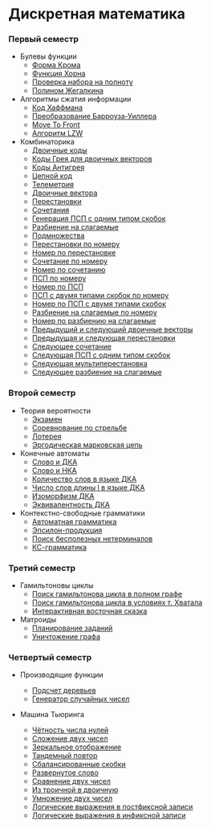 # Дискретная математика

### Первый семестр
 
* Булевы функции
    * [Форма Крома](https://github.com/FadeevSergey/DISCRETE_MATH/tree/master/DM_FIRST_SEM_2018/%E2%84%961%20%D0%91%D1%83%D0%BB%D0%B5%D0%B2%D1%8B%20%D1%84%D1%83%D0%BD%D0%BA%D1%86%D0%B8%D0%B8/A)
    * [Функция Хорна](https://github.com/FadeevSergey/DISCRETE_MATH/blob/master/DM_FIRST_SEM_2018/%E2%84%961%20%D0%91%D1%83%D0%BB%D0%B5%D0%B2%D1%8B%20%D1%84%D1%83%D0%BD%D0%BA%D1%86%D0%B8%D0%B8/B/Dm1B.java)
    * [Проверка набора на полноту](https://github.com/FadeevSergey/DISCRETE_MATH/blob/master/DM_FIRST_SEM_2018/%E2%84%961%20%D0%91%D1%83%D0%BB%D0%B5%D0%B2%D1%8B%20%D1%84%D1%83%D0%BD%D0%BA%D1%86%D0%B8%D0%B8/C/Dm2C.java)
    * [Полином Жегалкина](https://github.com/FadeevSergey/DISCRETE_MATH/tree/master/DM_FIRST_SEM_2018/%E2%84%961%20%D0%91%D1%83%D0%BB%D0%B5%D0%B2%D1%8B%20%D1%84%D1%83%D0%BD%D0%BA%D1%86%D0%B8%D0%B8/F)
* Алгоритмы сжатия информации
    * [Код Хаффмана](https://github.com/FadeevSergey/DISCRETE_MATH/blob/master/DM_FIRST_SEM_2018/%E2%84%962%20%D0%90%D0%BB%D0%B3%D0%BE%D1%80%D0%B8%D1%82%D0%BC%D1%8B%20%D1%81%D0%B6%D0%B0%D1%82%D0%B8%D1%8F%20%D0%B8%D0%BD%D1%84%D0%BE%D1%80%D0%BC%D0%B0%D1%86%D0%B8%D0%B8/A/Dm2A.java)
    * [Преобразование Барроуза-Уиллера](https://github.com/FadeevSergey/DISCRETE_MATH/blob/master/DM_FIRST_SEM_2018/%E2%84%962%20%D0%90%D0%BB%D0%B3%D0%BE%D1%80%D0%B8%D1%82%D0%BC%D1%8B%20%D1%81%D0%B6%D0%B0%D1%82%D0%B8%D1%8F%20%D0%B8%D0%BD%D1%84%D0%BE%D1%80%D0%BC%D0%B0%D1%86%D0%B8%D0%B8/B/Dm2B.java)
    * [Move To Front](https://github.com/FadeevSergey/DISCRETE_MATH/blob/master/DM_FIRST_SEM_2018/%E2%84%962%20%D0%90%D0%BB%D0%B3%D0%BE%D1%80%D0%B8%D1%82%D0%BC%D1%8B%20%D1%81%D0%B6%D0%B0%D1%82%D0%B8%D1%8F%20%D0%B8%D0%BD%D1%84%D0%BE%D1%80%D0%BC%D0%B0%D1%86%D0%B8%D0%B8/C/Dm2C.java)
    * [Алгоритм LZW](https://github.com/FadeevSergey/DISCRETE_MATH/blob/master/DM_FIRST_SEM_2018/%E2%84%962%20%D0%90%D0%BB%D0%B3%D0%BE%D1%80%D0%B8%D1%82%D0%BC%D1%8B%20%D1%81%D0%B6%D0%B0%D1%82%D0%B8%D1%8F%20%D0%B8%D0%BD%D1%84%D0%BE%D1%80%D0%BC%D0%B0%D1%86%D0%B8%D0%B8/D/Dm2D.java)
* Комбинаторика
    * [Двоичные коды](https://github.com/FadeevSergey/DISCRETE_MATH/blob/master/DM_FIRST_SEM_2018/%E2%84%963%20%D0%9A%D0%BE%D0%BC%D0%B1%D0%B8%D0%BD%D0%B0%D1%82%D0%BE%D1%80%D0%B8%D0%BA%D0%B0/1/1.cpp)
    * [Коды Грея для двоичных векторов](https://github.com/FadeevSergey/DISCRETE_MATH/blob/master/DM_FIRST_SEM_2018/%E2%84%963%20%D0%9A%D0%BE%D0%BC%D0%B1%D0%B8%D0%BD%D0%B0%D1%82%D0%BE%D1%80%D0%B8%D0%BA%D0%B0/2/2.cpp)
    * [Коды Антигрея](https://github.com/FadeevSergey/DISCRETE_MATH/blob/master/DM_FIRST_SEM_2018/%E2%84%963%20%D0%9A%D0%BE%D0%BC%D0%B1%D0%B8%D0%BD%D0%B0%D1%82%D0%BE%D1%80%D0%B8%D0%BA%D0%B0/3/3.txt)
    * [Цепной код](https://github.com/FadeevSergey/DISCRETE_MATH/blob/master/DM_FIRST_SEM_2018/%E2%84%963%20%D0%9A%D0%BE%D0%BC%D0%B1%D0%B8%D0%BD%D0%B0%D1%82%D0%BE%D1%80%D0%B8%D0%BA%D0%B0/4/Dm4.java)
    * [Телеметрия](https://github.com/FadeevSergey/DISCRETE_MATH/blob/master/DM_FIRST_SEM_2018/%E2%84%963%20%D0%9A%D0%BE%D0%BC%D0%B1%D0%B8%D0%BD%D0%B0%D1%82%D0%BE%D1%80%D0%B8%D0%BA%D0%B0/5/5.cpp)
    * [Двоичные вектора](https://github.com/FadeevSergey/DISCRETE_MATH/blob/master/DM_FIRST_SEM_2018/%E2%84%963%20%D0%9A%D0%BE%D0%BC%D0%B1%D0%B8%D0%BD%D0%B0%D1%82%D0%BE%D1%80%D0%B8%D0%BA%D0%B0/6/6.cpp)
    * [Перестановки](https://github.com/FadeevSergey/DISCRETE_MATH/blob/master/DM_FIRST_SEM_2018/%E2%84%963%20%D0%9A%D0%BE%D0%BC%D0%B1%D0%B8%D0%BD%D0%B0%D1%82%D0%BE%D1%80%D0%B8%D0%BA%D0%B0/7/7.cpp)
    * [Сочетания](https://github.com/FadeevSergey/DISCRETE_MATH/blob/master/DM_FIRST_SEM_2018/%E2%84%963%20%D0%9A%D0%BE%D0%BC%D0%B1%D0%B8%D0%BD%D0%B0%D1%82%D0%BE%D1%80%D0%B8%D0%BA%D0%B0/8/8.cpp)
    * [Генерация ПСП с одним типом скобок](https://github.com/FadeevSergey/DISCRETE_MATH/blob/master/DM_FIRST_SEM_2018/%E2%84%963%20%D0%9A%D0%BE%D0%BC%D0%B1%D0%B8%D0%BD%D0%B0%D1%82%D0%BE%D1%80%D0%B8%D0%BA%D0%B0/9/Dm9.java)
    * [Разбиение на слагаемые](https://github.com/FadeevSergey/DISCRETE_MATH/blob/master/DM_FIRST_SEM_2018/%E2%84%963%20%D0%9A%D0%BE%D0%BC%D0%B1%D0%B8%D0%BD%D0%B0%D1%82%D0%BE%D1%80%D0%B8%D0%BA%D0%B0/10/Dm10.java)
    * [Подмножества](https://github.com/FadeevSergey/DISCRETE_MATH/blob/master/DM_FIRST_SEM_2018/%E2%84%963%20%D0%9A%D0%BE%D0%BC%D0%B1%D0%B8%D0%BD%D0%B0%D1%82%D0%BE%D1%80%D0%B8%D0%BA%D0%B0/11/Dm11.java)
    * [Перестановки по номеру](https://github.com/FadeevSergey/DISCRETE_MATH/blob/master/DM_FIRST_SEM_2018/%E2%84%963%20%D0%9A%D0%BE%D0%BC%D0%B1%D0%B8%D0%BD%D0%B0%D1%82%D0%BE%D1%80%D0%B8%D0%BA%D0%B0/13/13.cpp)
    * [Номер по перестановке](https://github.com/FadeevSergey/DISCRETE_MATH/blob/master/DM_FIRST_SEM_2018/%E2%84%963%20%D0%9A%D0%BE%D0%BC%D0%B1%D0%B8%D0%BD%D0%B0%D1%82%D0%BE%D1%80%D0%B8%D0%BA%D0%B0/14/14.cpp)
    * [Сочетание по номеру](https://github.com/FadeevSergey/DISCRETE_MATH/blob/master/DM_FIRST_SEM_2018/%E2%84%963%20%D0%9A%D0%BE%D0%BC%D0%B1%D0%B8%D0%BD%D0%B0%D1%82%D0%BE%D1%80%D0%B8%D0%BA%D0%B0/15/Dm15.java)
    * [Номер по сочетанию](https://github.com/FadeevSergey/DISCRETE_MATH/blob/master/DM_FIRST_SEM_2018/%E2%84%963%20%D0%9A%D0%BE%D0%BC%D0%B1%D0%B8%D0%BD%D0%B0%D1%82%D0%BE%D1%80%D0%B8%D0%BA%D0%B0/16/16.cpp)
    * [ПСП по номеру](https://github.com/FadeevSergey/DISCRETE_MATH/blob/master/DM_FIRST_SEM_2018/%E2%84%963%20%D0%9A%D0%BE%D0%BC%D0%B1%D0%B8%D0%BD%D0%B0%D1%82%D0%BE%D1%80%D0%B8%D0%BA%D0%B0/17/Dm17.java)
    * [Номер по ПСП](https://github.com/FadeevSergey/DISCRETE_MATH/blob/master/DM_FIRST_SEM_2018/%E2%84%963%20%D0%9A%D0%BE%D0%BC%D0%B1%D0%B8%D0%BD%D0%B0%D1%82%D0%BE%D1%80%D0%B8%D0%BA%D0%B0/18/Dm18.java)
    * [ПСП с двумя типами скобок по номеру](https://github.com/FadeevSergey/DISCRETE_MATH/blob/master/DM_FIRST_SEM_2018/%E2%84%963%20%D0%9A%D0%BE%D0%BC%D0%B1%D0%B8%D0%BD%D0%B0%D1%82%D0%BE%D1%80%D0%B8%D0%BA%D0%B0/19/Dm19.java)
    * [Номер по ПСП с двумя типами скобок](https://github.com/FadeevSergey/DISCRETE_MATH/blob/master/DM_FIRST_SEM_2018/%E2%84%963%20%D0%9A%D0%BE%D0%BC%D0%B1%D0%B8%D0%BD%D0%B0%D1%82%D0%BE%D1%80%D0%B8%D0%BA%D0%B0/20/Dm20.java)
    * [Разбиение на слагаемые по номеру](https://github.com/FadeevSergey/DISCRETE_MATH/blob/master/DM_FIRST_SEM_2018/%E2%84%963%20%D0%9A%D0%BE%D0%BC%D0%B1%D0%B8%D0%BD%D0%B0%D1%82%D0%BE%D1%80%D0%B8%D0%BA%D0%B0/21/Dm21.java)
    * [Номер по разбиению на слагаемые](https://github.com/FadeevSergey/DISCRETE_MATH/blob/master/DM_FIRST_SEM_2018/%E2%84%963%20%D0%9A%D0%BE%D0%BC%D0%B1%D0%B8%D0%BD%D0%B0%D1%82%D0%BE%D1%80%D0%B8%D0%BA%D0%B0/22/Dm22.java)
    * [Предыдущий и следующий двоичные векторы](https://github.com/FadeevSergey/DISCRETE_MATH/blob/master/DM_FIRST_SEM_2018/%E2%84%963%20%D0%9A%D0%BE%D0%BC%D0%B1%D0%B8%D0%BD%D0%B0%D1%82%D0%BE%D1%80%D0%B8%D0%BA%D0%B0/23/Dm23.java)
    * [Предыдущая и следующая перестановки](https://github.com/FadeevSergey/DISCRETE_MATH/blob/master/DM_FIRST_SEM_2018/%E2%84%963%20%D0%9A%D0%BE%D0%BC%D0%B1%D0%B8%D0%BD%D0%B0%D1%82%D0%BE%D1%80%D0%B8%D0%BA%D0%B0/24/24.cpp)
    * [Следующее сочетание](https://github.com/FadeevSergey/DISCRETE_MATH/blob/master/DM_FIRST_SEM_2018/%E2%84%963%20%D0%9A%D0%BE%D0%BC%D0%B1%D0%B8%D0%BD%D0%B0%D1%82%D0%BE%D1%80%D0%B8%D0%BA%D0%B0/25/25.cpp)
    * [Следующая ПСП с одним типом скобок](https://github.com/FadeevSergey/DISCRETE_MATH/blob/master/DM_FIRST_SEM_2018/%E2%84%963%20%D0%9A%D0%BE%D0%BC%D0%B1%D0%B8%D0%BD%D0%B0%D1%82%D0%BE%D1%80%D0%B8%D0%BA%D0%B0/27/Dm27.java)
    * [Следующая мультиперестановка](https://github.com/FadeevSergey/DISCRETE_MATH/blob/master/DM_FIRST_SEM_2018/%E2%84%963%20%D0%9A%D0%BE%D0%BC%D0%B1%D0%B8%D0%BD%D0%B0%D1%82%D0%BE%D1%80%D0%B8%D0%BA%D0%B0/28/28.cpp)
    * [Следующее разбиение на слагаемые](https://github.com/FadeevSergey/DISCRETE_MATH/blob/master/DM_FIRST_SEM_2018/%E2%84%963%20%D0%9A%D0%BE%D0%BC%D0%B1%D0%B8%D0%BD%D0%B0%D1%82%D0%BE%D1%80%D0%B8%D0%BA%D0%B0/29/Dm29.java)
### Второй семестр

* Теория вероятности
    * [Экзамен](https://github.com/FadeevSergey/DISCRETE_MATH/blob/master/DM_SECOND_SEM_2019/%E2%84%961%20%D0%A2%D0%B5%D0%BE%D1%80%D0%B8%D1%8F%20%D0%B2%D0%B5%D1%80%D0%BE%D1%8F%D1%82%D0%BD%D0%BE%D1%81%D1%82%D0%B8/1.cpp)
    * [Соревнование по стрельбе](https://github.com/FadeevSergey/DISCRETE_MATH/blob/master/DM_SECOND_SEM_2019/%E2%84%961%20%D0%A2%D0%B5%D0%BE%D1%80%D0%B8%D1%8F%20%D0%B2%D0%B5%D1%80%D0%BE%D1%8F%D1%82%D0%BD%D0%BE%D1%81%D1%82%D0%B8/2.cpp)
    * [Лотерея](https://github.com/FadeevSergey/DISCRETE_MATH/blob/master/DM_SECOND_SEM_2019/%E2%84%961%20%D0%A2%D0%B5%D0%BE%D1%80%D0%B8%D1%8F%20%D0%B2%D0%B5%D1%80%D0%BE%D1%8F%D1%82%D0%BD%D0%BE%D1%81%D1%82%D0%B8/3.cpp)
    * [Эргодическая марковская цепь](https://github.com/FadeevSergey/DISCRETE_MATH/blob/master/DM_SECOND_SEM_2019/%E2%84%961%20%D0%A2%D0%B5%D0%BE%D1%80%D0%B8%D1%8F%20%D0%B2%D0%B5%D1%80%D0%BE%D1%8F%D1%82%D0%BD%D0%BE%D1%81%D1%82%D0%B8/4.cpp)
* Конечные автоматы
    * [Слово и ДКА](https://github.com/FadeevSergey/DISCRETE_MATH/blob/master/DM_SECOND_SEM_2019/%E2%84%962%20%D0%9A%D0%BE%D0%BD%D0%B5%D1%87%D0%BD%D1%8B%D0%B5%20%D0%B0%D0%B2%D1%82%D0%BE%D0%BC%D0%B0%D1%82%D1%8B/A.cpp)
    * [Слово и НКА](https://github.com/FadeevSergey/DISCRETE_MATH/blob/master/DM_SECOND_SEM_2019/%E2%84%962%20%D0%9A%D0%BE%D0%BD%D0%B5%D1%87%D0%BD%D1%8B%D0%B5%20%D0%B0%D0%B2%D1%82%D0%BE%D0%BC%D0%B0%D1%82%D1%8B/B.cpp)
    * [Количество слов в языке ДКА](https://github.com/FadeevSergey/DISCRETE_MATH/blob/master/DM_SECOND_SEM_2019/%E2%84%962%20%D0%9A%D0%BE%D0%BD%D0%B5%D1%87%D0%BD%D1%8B%D0%B5%20%D0%B0%D0%B2%D1%82%D0%BE%D0%BC%D0%B0%D1%82%D1%8B/C.cpp)
    * [Число слов длины l в языке ДКА](https://github.com/FadeevSergey/DISCRETE_MATH/blob/master/DM_SECOND_SEM_2019/%E2%84%962%20%D0%9A%D0%BE%D0%BD%D0%B5%D1%87%D0%BD%D1%8B%D0%B5%20%D0%B0%D0%B2%D1%82%D0%BE%D0%BC%D0%B0%D1%82%D1%8B/D.cpp)
    * [Изоморфизм ДКА](https://github.com/FadeevSergey/DISCRETE_MATH/blob/master/DM_SECOND_SEM_2019/%E2%84%962%20%D0%9A%D0%BE%D0%BD%D0%B5%D1%87%D0%BD%D1%8B%D0%B5%20%D0%B0%D0%B2%D1%82%D0%BE%D0%BC%D0%B0%D1%82%D1%8B/F.cpp)
    * [Эквивалентность ДКА](https://github.com/FadeevSergey/DISCRETE_MATH/blob/master/DM_SECOND_SEM_2019/%E2%84%962%20%D0%9A%D0%BE%D0%BD%D0%B5%D1%87%D0%BD%D1%8B%D0%B5%20%D0%B0%D0%B2%D1%82%D0%BE%D0%BC%D0%B0%D1%82%D1%8B/G.cpp)
* Контекстно-свободные грамматики
    * [Автоматная грамматика](https://github.com/FadeevSergey/DISCRETE_MATH/blob/master/DM_SECOND_SEM_2019/%E2%84%963%20%D0%9A%D0%A1-%D0%B3%D1%80%D0%B0%D0%BC%D0%BC%D0%B0%D1%82%D0%B8%D0%BA%D0%B8/A.java)
    * [Эпсилон-продукция](https://github.com/FadeevSergey/DISCRETE_MATH/blob/master/DM_SECOND_SEM_2019/%E2%84%963%20%D0%9A%D0%A1-%D0%B3%D1%80%D0%B0%D0%BC%D0%BC%D0%B0%D1%82%D0%B8%D0%BA%D0%B8/B.java)
    * [Поиск бесполезных нетерминалов](https://github.com/FadeevSergey/DISCRETE_MATH/blob/master/DM_SECOND_SEM_2019/%E2%84%963%20%D0%9A%D0%A1-%D0%B3%D1%80%D0%B0%D0%BC%D0%BC%D0%B0%D1%82%D0%B8%D0%BA%D0%B8/C.java)
    * [КС-грамматика](https://github.com/FadeevSergey/DISCRETE_MATH/blob/master/DM_SECOND_SEM_2019/%E2%84%963%20%D0%9A%D0%A1-%D0%B3%D1%80%D0%B0%D0%BC%D0%BC%D0%B0%D1%82%D0%B8%D0%BA%D0%B8/E.java)
### Третий семестр

* Гамильтоновы циклы
    * [Поиск гамильтонова цикла в полном графе](https://github.com/FadeevSergey/DISCRETE_MATH/blob/master/DM_THIRD_SEM_2019/%E2%84%961%20%D0%93%D0%B0%D0%BC%D0%B8%D0%BB%D1%8C%D1%82%D0%BE%D0%BD%D0%BE%D0%B2%D1%8B%20%D1%86%D0%B8%D0%BA%D0%BB%D1%8B%20/A.java)
    * [Поиск гамильтонова цикла в условиях т. Хватала](https://github.com/FadeevSergey/DISCRETE_MATH/blob/master/DM_THIRD_SEM_2019/%E2%84%961%20%D0%93%D0%B0%D0%BC%D0%B8%D0%BB%D1%8C%D1%82%D0%BE%D0%BD%D0%BE%D0%B2%D1%8B%20%D1%86%D0%B8%D0%BA%D0%BB%D1%8B%20/B.java)
    * [Интерактивная восточная сказка](https://github.com/FadeevSergey/DISCRETE_MATH/blob/master/DM_THIRD_SEM_2019/%E2%84%961%20%D0%93%D0%B0%D0%BC%D0%B8%D0%BB%D1%8C%D1%82%D0%BE%D0%BD%D0%BE%D0%B2%D1%8B%20%D1%86%D0%B8%D0%BA%D0%BB%D1%8B%20/C.cpp)
* Матроиды
    * [Планирование заданий](https://github.com/FadeevSergey/DISCRETE_MATH/blob/master/DM_THIRD_SEM_2019/%E2%84%962%20%D0%9C%D0%B0%D1%82%D1%80%D0%BE%D0%B8%D0%B4%D1%8B/A.cpp)
    * [Уничтожение графа](https://github.com/FadeevSergey/DISCRETE_MATH/blob/master/DM_THIRD_SEM_2019/%E2%84%962%20%D0%9C%D0%B0%D1%82%D1%80%D0%BE%D0%B8%D0%B4%D1%8B/B.cpp)
### Четвертый семестр

* Производящие функции
    * [Подсчет деревьев](https://github.com/FadeevSergey/DISCRETE_MATH/blob/master/DM_FOURTH_SEM_2020/%E2%84%961%20%D0%9F%D1%80%D0%BE%D0%B8%D0%B7%D0%B2%D0%BE%D0%B4%D1%8F%D1%89%D0%B8%D0%B5%20%D1%84%D1%83%D0%BD%D0%BA%D1%86%D0%B8%D0%B8/F.cpp)
    * [Генератор случайных чисел](https://github.com/FadeevSergey/DISCRETE_MATH/blob/master/DM_FOURTH_SEM_2020/%E2%84%961%20%D0%9F%D1%80%D0%BE%D0%B8%D0%B7%D0%B2%D0%BE%D0%B4%D1%8F%D1%89%D0%B8%D0%B5%20%D1%84%D1%83%D0%BD%D0%BA%D1%86%D0%B8%D0%B8/I.cpp)

* Машина Тьюринга
    * [Чётность числа нулей](https://github.com/FadeevSergey/DISCRETE_MATH/blob/master/DM_FOURTH_SEM_2020/%E2%84%962%20%D0%9C%D0%B0%D1%88%D0%B8%D0%BD%D0%B0%20%D0%A2%D1%8C%D1%8E%D1%80%D0%B8%D0%BD%D0%B3%D0%B0%20/zero.out)
    * [ Сложение двух чисел](https://github.com/FadeevSergey/DISCRETE_MATH/blob/master/DM_FOURTH_SEM_2020/%E2%84%962%20%D0%9C%D0%B0%D1%88%D0%B8%D0%BD%D0%B0%20%D0%A2%D1%8C%D1%8E%D1%80%D0%B8%D0%BD%D0%B3%D0%B0%20/aplusb.out)
    * [Зеркальное отображение](https://github.com/FadeevSergey/DISCRETE_MATH/blob/master/DM_FOURTH_SEM_2020/%E2%84%962%20%D0%9C%D0%B0%D1%88%D0%B8%D0%BD%D0%B0%20%D0%A2%D1%8C%D1%8E%D1%80%D0%B8%D0%BD%D0%B3%D0%B0%20/mirror.out)
    * [Тандемный повтор](https://github.com/FadeevSergey/DISCRETE_MATH/blob/master/DM_FOURTH_SEM_2020/%E2%84%962%20%D0%9C%D0%B0%D1%88%D0%B8%D0%BD%D0%B0%20%D0%A2%D1%8C%D1%8E%D1%80%D0%B8%D0%BD%D0%B3%D0%B0%20/tandem.out)
    * [Сбалансированные скобки](https://github.com/FadeevSergey/DISCRETE_MATH/blob/master/DM_FOURTH_SEM_2020/%E2%84%962%20%D0%9C%D0%B0%D1%88%D0%B8%D0%BD%D0%B0%20%D0%A2%D1%8C%D1%8E%D1%80%D0%B8%D0%BD%D0%B3%D0%B0%20/balanced.out)
    * [Развернутое слово](https://github.com/FadeevSergey/DISCRETE_MATH/blob/master/DM_FOURTH_SEM_2020/%E2%84%962%20%D0%9C%D0%B0%D1%88%D0%B8%D0%BD%D0%B0%20%D0%A2%D1%8C%D1%8E%D1%80%D0%B8%D0%BD%D0%B3%D0%B0%20/reverse.out)
    * [Сравнение двух чисел](https://github.com/FadeevSergey/DISCRETE_MATH/blob/master/DM_FOURTH_SEM_2020/%E2%84%962%20%D0%9C%D0%B0%D1%88%D0%B8%D0%BD%D0%B0%20%D0%A2%D1%8C%D1%8E%D1%80%D0%B8%D0%BD%D0%B3%D0%B0%20/less.out)
    * [Из троичной в двоичную](https://github.com/FadeevSergey/DISCRETE_MATH/blob/master/DM_FOURTH_SEM_2020/%E2%84%962%20%D0%9C%D0%B0%D1%88%D0%B8%D0%BD%D0%B0%20%D0%A2%D1%8C%D1%8E%D1%80%D0%B8%D0%BD%D0%B3%D0%B0%20/convertto2.out)
    * [Умножение двух чисел](https://github.com/FadeevSergey/DISCRETE_MATH/blob/master/DM_FOURTH_SEM_2020/%E2%84%962%20%D0%9C%D0%B0%D1%88%D0%B8%D0%BD%D0%B0%20%D0%A2%D1%8C%D1%8E%D1%80%D0%B8%D0%BD%D0%B3%D0%B0%20/multiplication.out)
    * [Логические выражения в постфиксной записи](https://github.com/FadeevSergey/DISCRETE_MATH/blob/master/DM_FOURTH_SEM_2020/%E2%84%962%20%D0%9C%D0%B0%D1%88%D0%B8%D0%BD%D0%B0%20%D0%A2%D1%8C%D1%8E%D1%80%D0%B8%D0%BD%D0%B3%D0%B0%20/postfixlogic.out)
    * [Логические выражения в инфиксной записи](https://github.com/FadeevSergey/DISCRETE_MATH/blob/master/DM_FOURTH_SEM_2020/%E2%84%962%20%D0%9C%D0%B0%D1%88%D0%B8%D0%BD%D0%B0%20%D0%A2%D1%8C%D1%8E%D1%80%D0%B8%D0%BD%D0%B3%D0%B0%20/infixlogic.out)
